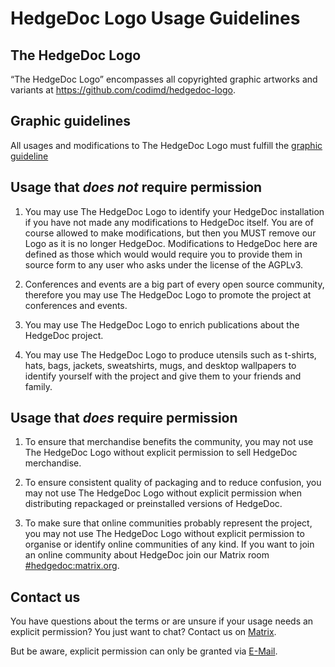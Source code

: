 # HedgeDoc Logo Usage Guidelines

## The HedgeDoc Logo

“The HedgeDoc Logo” encompasses all copyrighted graphic artworks and variants at https://github.com/codimd/hedgedoc-logo.

## Graphic guidelines

All usages and modifications to The HedgeDoc Logo must fulfill the [graphic guideline](https://github.com/codimd/hedgedoc-logo/blob/main/Graphic-Guidlines/Graphic-Guidlines_v.1.0.pdf)

## Usage that *does not* require permission

1. You may use The HedgeDoc Logo to identify your HedgeDoc installation if you have not made any modifications to HedgeDoc itself. You are of course allowed to make modifications, but then you MUST remove our Logo as it is no longer HedgeDoc. Modifications to HedgeDoc here are defined as those which would would require you to provide them in source form to any user who asks under the license of the AGPLv3.

2. Conferences and events are a big part of every open source community, therefore you may use The HedgeDoc Logo to promote the project at conferences and events. 

3. You may use The HedgeDoc Logo to enrich publications about the HedgeDoc project.

4. You may use The HedgeDoc Logo to produce utensils such as t-shirts, hats, bags, jackets, sweatshirts, mugs, and desktop wallpapers to identify yourself with the project and give them to your friends and family.

## Usage that *does* require permission

1. To ensure that merchandise benefits the community, you may not use The HedgeDoc Logo without explicit permission to sell HedgeDoc merchandise.

2. To ensure consistent quality of packaging and to reduce confusion, you may not use The HedgeDoc Logo without explicit permission when distributing repackaged or preinstalled versions of HedgeDoc. 

3. To make sure that online communities probably represent the project, you may not use The HedgeDoc Logo without explicit permission to organise or identify online communities of any kind. If you want to join an online community about HedgeDoc join our Matrix room [#hedgedoc:matrix.org](https://matrix.to/#/#hedgedoc:matrix.org).

## Contact us

You have questions about the terms or are unsure if your usage needs an explicit permission? You just want to chat? Contact us on [Matrix](https://matrix.to/#/#hedgedoc:matrix.org).

But be aware, explicit permission can only be granted via [E-Mail](logo@hedgedoc.org).
